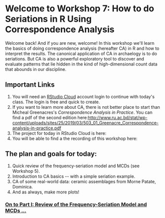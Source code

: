 # Welcome to Workshop 7: How to do Seriations in R Using Correspondence Analysis   

Welcome back! And if you are new, welcome! In this workshop we'll learn the basics of doing correspondence analysis (hereafter CA) in R and how to interpret the results. The canonical application of CA in archaelogy is to do seriations. But CA is also a powerful exploratory tool to discover and evaluate patterns that lie hidden in the kind of high-dimensional count data that abounds in our discipline.    


## Important Links

1. You will need an [RStudio Cloud](https://rstudio.cloud/) account login to continue with today's class. The login is free and quick to create.
2. If you want to learn more about CA, there is not better place to start than Micheal Greenacres's *Correspondence Analysis in Practice*. You can find a pdf of the second edition here:http://www.ru.ac.bd/stat/wp-content/uploads/sites/25/2019/03/503_01_Greenacre_Correspondence-analysis-in-practice.pdf 
3. The project for today in RStudio Cloud is here: 
4. You will be able to find a the recording of this workshop here:

## The plan and goals for today:

1. Quick review of the frequency-seriation model and MCDs (see Workshop 5).
2. Introduction to CA basics -- with a simple seriation example. 
3. CA of some real-world data: ceramic assemblages from Morne Patate, Dominica.
4. And as always, make more plots!

### [On to Part I: Review of the Frequency-Seriation Model and MCDs ...](https://github.com/DAACS-Research-Consortium/DAACS-Open-Academy/blob/main/FSS2021/Workshop7/Part_I.md)

